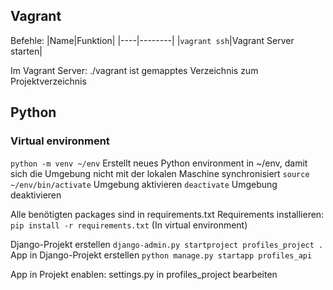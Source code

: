 ## Vagrant
Befehle:
|Name|Funktion|
|----|--------|
|``vagrant ssh``|Vagrant Server starten|

Im Vagrant Server:
./vagrant ist gemapptes Verzeichnis zum Projektverzeichnis

## Python

### Virtual environment
``python -m venv ~/env``
Erstellt neues Python environment in ~/env, damit sich die Umgebung nicht mit der lokalen Maschine synchronisiert
``source ~/env/bin/activate``
Umgebung aktivieren
``deactivate``
Umgebung deaktivieren

Alle benötigten packages sind in requirements.txt
Requirements installieren: ``pip install -r requirements.txt`` (In virtual environment)

Django-Projekt erstellen ``django-admin.py startproject profiles_project .``
App in Django-Projekt erstellen ``python manage.py startapp profiles_api``

App in Projekt enablen: settings.py in profiles_project bearbeiten
